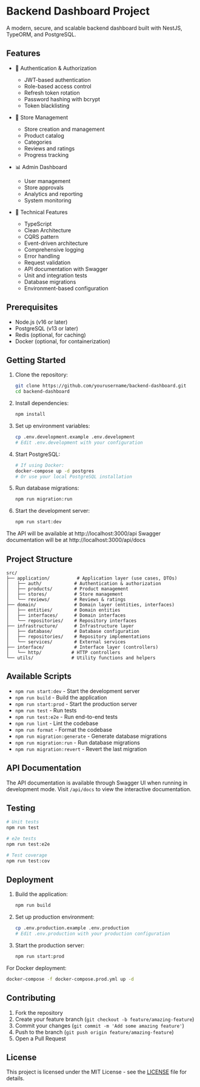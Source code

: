 # Backend Dashboard Project

A modern, secure, and scalable backend dashboard built with NestJS, TypeORM, and PostgreSQL.

## Features

- 🔐 Authentication & Authorization

  - JWT-based authentication
  - Role-based access control
  - Refresh token rotation
  - Password hashing with bcrypt
  - Token blacklisting

- 🏪 Store Management

  - Store creation and management
  - Product catalog
  - Categories
  - Reviews and ratings
  - Progress tracking

- 📊 Admin Dashboard

  - User management
  - Store approvals
  - Analytics and reporting
  - System monitoring

- 🔧 Technical Features
  - TypeScript
  - Clean Architecture
  - CQRS pattern
  - Event-driven architecture
  - Comprehensive logging
  - Error handling
  - Request validation
  - API documentation with Swagger
  - Unit and integration tests
  - Database migrations
  - Environment-based configuration

## Prerequisites

- Node.js (v16 or later)
- PostgreSQL (v13 or later)
- Redis (optional, for caching)
- Docker (optional, for containerization)

## Getting Started

1. Clone the repository:

   ```bash
   git clone https://github.com/yourusername/backend-dashboard.git
   cd backend-dashboard
   ```

2. Install dependencies:

   ```bash
   npm install
   ```

3. Set up environment variables:

   ```bash
   cp .env.development.example .env.development
   # Edit .env.development with your configuration
   ```

4. Start PostgreSQL:

   ```bash
   # If using Docker:
   docker-compose up -d postgres
   # Or use your local PostgreSQL installation
   ```

5. Run database migrations:

   ```bash
   npm run migration:run
   ```

6. Start the development server:
   ```bash
   npm run start:dev
   ```

The API will be available at http://localhost:3000/api
Swagger documentation will be at http://localhost:3000/api/docs

## Project Structure

```
src/
├── application/          # Application layer (use cases, DTOs)
│   ├── auth/            # Authentication & authorization
│   ├── products/        # Product management
│   ├── stores/          # Store management
│   └── reviews/         # Reviews & ratings
├── domain/              # Domain layer (entities, interfaces)
│   ├── entities/        # Domain entities
│   ├── interfaces/      # Domain interfaces
│   └── repositories/    # Repository interfaces
├── infrastructure/      # Infrastructure layer
│   ├── database/        # Database configuration
│   ├── repositories/    # Repository implementations
│   └── services/        # External services
├── interface/           # Interface layer (controllers)
│   └── http/           # HTTP controllers
└── utils/              # Utility functions and helpers
```

## Available Scripts

- `npm run start:dev` - Start the development server
- `npm run build` - Build the application
- `npm run start:prod` - Start the production server
- `npm run test` - Run tests
- `npm run test:e2e` - Run end-to-end tests
- `npm run lint` - Lint the codebase
- `npm run format` - Format the codebase
- `npm run migration:generate` - Generate database migrations
- `npm run migration:run` - Run database migrations
- `npm run migration:revert` - Revert the last migration

## API Documentation

The API documentation is available through Swagger UI when running in development mode. Visit `/api/docs` to view the interactive documentation.

## Testing

```bash
# Unit tests
npm run test

# e2e tests
npm run test:e2e

# Test coverage
npm run test:cov
```

## Deployment

1. Build the application:

   ```bash
   npm run build
   ```

2. Set up production environment:

   ```bash
   cp .env.production.example .env.production
   # Edit .env.production with your production configuration
   ```

3. Start the production server:
   ```bash
   npm run start:prod
   ```

For Docker deployment:

```bash
docker-compose -f docker-compose.prod.yml up -d
```

## Contributing

1. Fork the repository
2. Create your feature branch (`git checkout -b feature/amazing-feature`)
3. Commit your changes (`git commit -m 'Add some amazing feature'`)
4. Push to the branch (`git push origin feature/amazing-feature`)
5. Open a Pull Request

## License

This project is licensed under the MIT License - see the [LICENSE](LICENSE) file for details.
